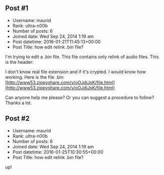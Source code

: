 ## Post #1
- Username: maurid
- Rank: ultra-n00b
- Number of posts: 6
- Joined date: Wed Sep 24, 2014 1:19 am
- Post datetime: 2016-01-21T11:45:13+00:00
- Post Title: how edit relink .bin file?

I'm trying to edit a .bin file. This file contains only relink of audio files. This is the header:



I don't know real file estension and if it's crypted. I would know how working.
Here is the file .bin:
[http://www53.zippyshare.com/v/oOJdjJsK/file.html](http://www53.zippyshare.com/v/oOJdjJsK/file.html)

Can anyone help me please? Or you can suggest a procedure to follow?
Thanks a lot.
## Post #2
- Username: maurid
- Rank: ultra-n00b
- Number of posts: 6
- Joined date: Wed Sep 24, 2014 1:19 am
- Post datetime: 2016-01-25T10:30:55+00:00
- Post Title: how edit relink .bin file?

up!

